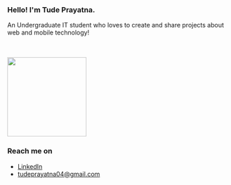 ### Hello! I'm Tude Prayatna.

An Undergraduate IT student who loves to create and share projects about web and mobile technology!
  
  <br>
  <br>

  <img height="180em" src="https://github-readme-stats-eight-theta.vercel.app/api/top-langs/?username=prayatnaaa&layout=compact&langs_count=8&theme=algolia"/>
</a>
</p>

### Reach me on
- <a href="https://www.linkedin.com/in/tude-prayatna-6837562a2/" target="_blank">LinkedIn</a>
- tudeprayatna04@gmail.com
